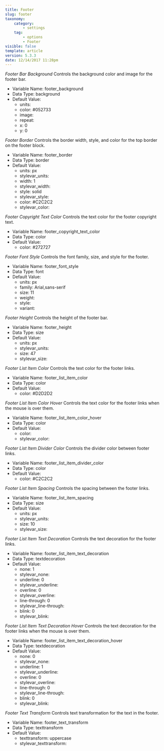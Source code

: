 ```yaml
---
title: Footer
slug: footer
taxonomy:
    category:
        - settings
    tag:
        - options
        - Footer
visible: false
template: article
version: 5.3.3
date: 12/14/2017 11:28pm
---
```


<section class='option'>

*Footer Bar Background*
Controls the background color and image for the footer bar.



- Variable Name: footer_background
- Data Type: background
- Default Value: 
	- units: 
	- color: #052733
	- image: 
	- repeat: 
	- x: 0
	- y: 0


</section><section class='option'>

*Footer Border*
Controls the border width, style, and color for the top border on the footer block.



- Variable Name: footer_border
- Data Type: border
- Default Value: 
	- units: px
	- stylevar_units: 
	- width: 1
	- stylevar_width: 
	- style: solid
	- stylevar_style: 
	- color: #C2C2C2
	- stylevar_color: 


</section><section class='option'>

*Footer Copyright Text Color*
Controls the text color for the footer copyright text.



- Variable Name: footer_copyright_text_color
- Data Type: color
- Default Value: 
	- color: #272727


</section><section class='option'>

*Footer Font Style*
Controls the font family, size, and style for the footer.



- Variable Name: footer_font_style
- Data Type: font
- Default Value: 
	- units: px
	- family: Arial,sans-serif
	- size: 11
	- weight: 
	- style: 
	- variant: 


</section><section class='option'>

*Footer Height*
Controls the height of the footer bar.



- Variable Name: footer_height
- Data Type: size
- Default Value: 
	- units: px
	- stylevar_units: 
	- size: 47
	- stylevar_size: 


</section><section class='option'>

*Footer List Item Color*
Controls the text color for the footer links.



- Variable Name: footer_list_item_color
- Data Type: color
- Default Value: 
	- color: #D2D2D2


</section><section class='option'>

*Footer List Item Color Hover*
Controls the text color for the footer links when the mouse is over them.



- Variable Name: footer_list_item_color_hover
- Data Type: color
- Default Value: 
	- color: 
	- stylevar_color: 


</section><section class='option'>

*Footer List Item Divider Color*
Controls the divider color between footer links.



- Variable Name: footer_list_item_divider_color
- Data Type: color
- Default Value: 
	- color: #C2C2C2


</section><section class='option'>

*Footer List Item Spacing*
Controls the spacing between the footer links.



- Variable Name: footer_list_item_spacing
- Data Type: size
- Default Value: 
	- units: px
	- stylevar_units: 
	- size: 10
	- stylevar_size: 


</section><section class='option'>

*Footer List Item Text Decoration*
Controls the text decoration for the footer links.



- Variable Name: footer_list_item_text_decoration
- Data Type: textdecoration
- Default Value: 
	- none: 1
	- stylevar_none: 
	- underline: 0
	- stylevar_underline: 
	- overline: 0
	- stylevar_overline: 
	- line-through: 0
	- stylevar_line-through: 
	- blink: 0
	- stylevar_blink: 


</section><section class='option'>

*Footer List Item Text Decoration Hover*
Controls the text decoration for the footer links when the mouse is over them.



- Variable Name: footer_list_item_text_decoration_hover
- Data Type: textdecoration
- Default Value: 
	- none: 0
	- stylevar_none: 
	- underline: 1
	- stylevar_underline: 
	- overline: 0
	- stylevar_overline: 
	- line-through: 0
	- stylevar_line-through: 
	- blink: 0
	- stylevar_blink: 


</section><section class='option'>

*Footer Text Transform*
Controls text transformation for the text in the footer.



- Variable Name: footer_text_transform
- Data Type: texttransform
- Default Value: 
	- texttransform: uppercase
	- stylevar_texttransform: 


</section>